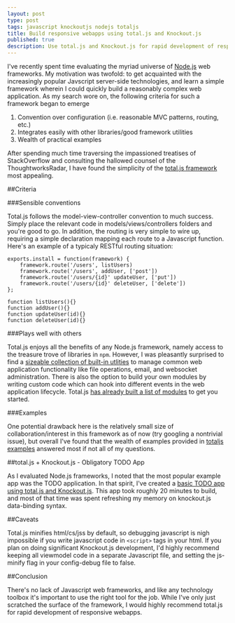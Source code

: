 ```yaml
---
layout: post
type: post
tags: javascript knockoutjs nodejs totaljs 
title: Build responsive webapps using total.js and Knockout.js
published: true
description: Use total.js and Knockout.js for rapid development of responsive webapps
---
```


I've recently spent time evaluating the myriad universe of [Node.js](http://nodejs.org/) web frameworks.  My motivation was twofold: to get acquainted with the increasingly popular Javscript server-side technologies, and learn a simple framework wherein I could quickly build a reasonably complex web application.  As my search wore on, the following criteria for such a framework began to emerge

1.	Convention over configuration (i.e. reasonable MVC patterns, routing, etc.)
2.	Integrates easily with other libraries/good framework utilities
3.	Wealth of practical examples

After spending much time traversing the impassioned treatises of StackOverflow and consulting the hallowed counsel of the ThoughtworksRadar, I have found the simplicity of the [total.js framework](http://www.totaljs.com/) most appealing.

##Criteria

###Sensible conventions

Total.js follows the model-view-controller convention to much success.  Simply place the relevant code in models/views/controllers folders and you're good to go.  In addition, the routing is very simple to wire up, requiring a simple declaration mapping each route to a Javascript function.  Here's an example of a typicaly RESTful routing situation:

	exports.install = function(framework) {
		framework.route('/users', listUsers)
		framework.route('/users', addUser, ['post'])
		framework.route('/users/{id}' updateUser, ['put'])
		framework.route('/users/{id}' deleteUser, ['delete'])
	};

	function listUsers(){}
	function addUser(){}
	function updateUser(id){}
	function deleteUser(id){}

###Plays well with others

Total.js enjoys all the benefits of any Node.js framework, namely access to the treasure trove of libraries in `npm`.  However, I was pleasantly surprised to find a [sizeable collection of built-in utlities](http://docs.totaljs.com/Framework/) to manage common web application functionality like file operations, email, and websocket administration.  There is also the option to build your own modules by writing custom code which can hook into different events in the web application lifecycle.  Total.js [has already built a list of modules](https://github.com/totaljs/modules) to get you started.

###Examples

One potential drawback here is the relatively small size of collaboration/interest in this framework as of now (try googling a nontrivial issue), but overall I've found that the wealth of examples provided in [totaljs examples](https://github.com/totaljs/examples) answered most if not all of my questions.

##total.js + Knockout.js - Obligatory TODO App

As I evaluated Node.js frameworks, I noted that the most popular example app was the TODO application.  In that spirit, I've created a [basic TODO app using total.js and Knockout.js](https://github.com/totaljs/examples/tree/master/knockoutjs-todo).  This app took roughly 20 minutes to build, and most of that time was spent refreshing my memory on knockout.js data-binding syntax.

##Caveats

Total.js minifies html/cs/jss by default, so debugging javascript is nigh impossible if you write javascript code in `<script>` tags in your html.  If you plan on doing significant Knockout.js development, I'd highly recommend keeping all viewmodel code in a separate Javascript file, and setting the js-minify flag in your config-debug file to false.

##Conclusion

There's no lack of Javascript web frameworks, and like any technology toolbox it's important to use the right tool for the job.  While I've only just scratched the surface of the framework, I would highly recommend total.js for rapid development of responsive webapps.